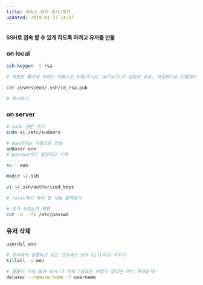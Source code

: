 ```yaml
---
title: 리눅스 유저 추가/제거
updated: 2019-01-27 14:17
---
```


#### SSH로 접속 할 수 있게 하도록 하려고 유저를 만듦

### on local

```sh
ssh-keygen -t rsa

# 적절한 폴더에 원하는 이름으로 만들기(나는 default로 설정된 경로, 파일명으로 만들었다)

cat /Users/eon/.ssh/id_rsa.pub

# 복사하기
```

<div class="divider"></div>

### on server

```sh
# sudo 권한 주기
sudo vi /etc/sudoers

# eon이라는 이름으로 만듦
adduser eon
# password만 설정하고 기억

su - eon

mkdir ~/.ssh

vi ~/.ssh/authorized_keys

# local에서 복사 한 내용 붙여넣기

# 추가 되었는지 확인
cut -d: -f1 /etc/passwd

```

<div class="divider"></div>

### 유저 삭제

```sh
userdel eon

# 유저에서 실행되고 있는 프로세스 모두 kill하고 지우기
killall -u eon

# 홈폴더 삭제 옵션 줘서 다 삭제 (필요한 파일이 있다면 미리 꺼내놓기)
deluser --remove-home -f username
```


